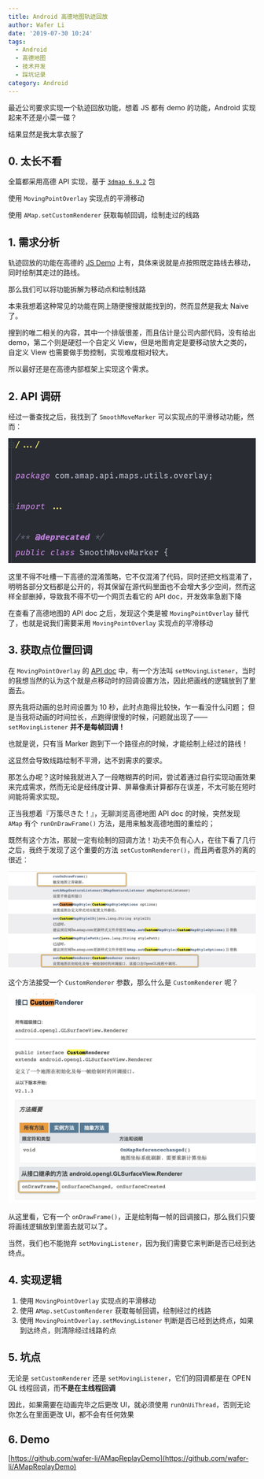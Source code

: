 ```yaml
---
title: Android 高德地图轨迹回放
author: Wafer Li
date: '2019-07-30 10:24'
tags:
  - Android
  - 高德地图
  - 技术开发
  - 踩坑记录
category: Android
---
```


最近公司要求实现一个轨迹回放功能，想着 JS 都有 demo 的功能，Android 实现起来不还是小菜一碟？

结果显然是我太拿衣服了

<!-- more -->

## 0. 太长不看

全篇都采用高德 API 实现，基于 [`3dmap 6.9.2`](https://bintray.com/bintray/jcenter/com.amap.api%3A3dmap/6.9.2) 包

使用 `MovingPointOverlay` 实现点的平滑移动

使用 `AMap.setCustomRenderer` 获取每帧回调，绘制走过的线路

## 1. 需求分析

轨迹回放的功能在高德的 [JS Demo](https://lbs.amap.com/api/javascript-api/example/marker/replaying-historical-running-data/?sug_index=1) 上有，具体来说就是点按照既定路线去移动，同时绘制其走过的路线。

那么我们可以将功能拆解为移动点和绘制线路

本来我想着这种常见的功能在网上随便搜搜就能找到的，然而显然是我太 Naive 了。

搜到的唯二相关的内容，其中一个排版很差，而且估计是公司内部代码，没有给出 demo，第二个则是硬怼一个自定义 View，但是地图肯定是要移动放大之类的，自定义 View 也需要做手势控制，实现难度相对较大。

所以最好还是在高德内部框架上实现这个需求。

## 2. API 调研

经过一番查找之后，我找到了 `SmoothMoveMarker` 可以实现点的平滑移动功能，然而：

![SmoothMoveMarker Deprecated](/images/android-高德地图轨迹回放/smoothmovemarker-deprecated.png)

这里不得不吐槽一下高德的混淆策略，它不仅混淆了代码，同时还把文档混淆了，明明各部分文档都是公开的，将其保留在源代码里面也不会增大多少空间，然而这样全部删掉，导致我不得不切一个网页去看它的 API doc，开发效率急剧下降

在查看了高德地图的 API doc 之后，发现这个类是被 `MovingPointOverlay` 替代了，也就是说我们需要采用 `MovingPointOverlay`  实现点的平滑移动

## 3. 获取点位置回调

在 `MovingPointOverlay` 的 [API doc]() 中，有一个方法叫 `setMovingListener`，当时的我想当然的认为这个就是点移动时的回调设置方法，因此把画线的逻辑放到了里面去。

原先我将动画的总时间设置为 10 秒，此时点跑得比较快，乍一看没什么问题；
但是当我将动画的时间拉长，点跑得很慢的时候，问题就出现了—— `setMovingListener` **并不是每帧回调！**

也就是说，只有当 Marker 跑到下一个路径点的时候，才能绘制上经过的路线！

这显然会导致线路绘制不平滑，达不到需求的要求。

那怎么办呢？这时候我就进入了一段瞎糊弄的时间，尝试着通过自行实现动画效果来完成需求，然而无论是经纬度计算、屏幕像素计算都存在误差，不太可能在短时间能将需求实现。

正当我想着『万策尽きた！』，无聊浏览高德地图 API doc 的时候，突然发现 `AMap` 有个 `runOnDrawFrame()` 方法，是用来触发高德地图的重绘的；

既然有这个方法，那就一定有绘制的回调方法！功夫不负有心人，在往下看了几行之后，我终于发现了这个重要的方法 `setCustomRenderer()`，而且两者意外的离的很近：

![runOnDrawFrame And setCustomRenderer](/images/android-高德地图轨迹回放/runondrawframe-and-setcustomrenderer.png)

这个方法接受一个 `CustomRenderer` 参数，那么什么是 `CustomRenderer` 呢？

![CustomRenderer](/images/android-高德地图轨迹回放/customrenderer.png)

从这里看，它有一个 `onDrawFrame()`，正是绘制每一帧的回调接口，那么我们只要将画线逻辑放到里面去就可以了。

当然，我们也不能抛弃 `setMovingListener`，因为我们需要它来判断是否已经到达终点。

## 4. 实现逻辑

1. 使用 `MovingPointOverlay` 实现点的平滑移动
2. 使用 `AMap.setCustomRenderer` 获取每帧回调，绘制经过的线路
3. 使用 `MovingPointOverlay.setMovingListener` 判断是否已经到达终点，如果到达终点，则清除经过线路的点


## 5. 坑点

无论是 `setCustomRenderer` 还是 `setMovingListener`，它们的回调都是在 OPEN GL 线程回调，而**不是在主线程回调**

因此，如果需要在动画完毕之后更改 UI，就必须使用 `runOnUiThread`，否则无论你怎么在里面更改 UI，都不会有任何效果

## 6. Demo

[https://github.com/wafer-li/AMapReplayDemo](https://github.com/wafer-li/AMapReplayDemo)
